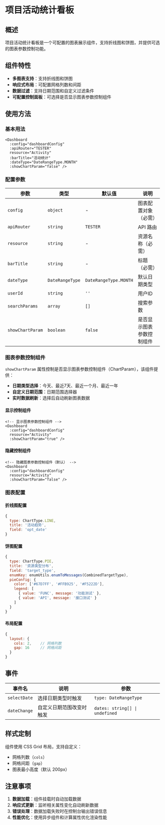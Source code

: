 # 项目活动统计看板

## 概述

项目活动统计看板是一个可配置的图表展示组件，支持折线图和饼图，并提供可选的图表参数控制功能。

## 组件特性

- **多图表支持**：支持折线图和饼图
- **响应式布局**：可配置网格列数和间距
- **数据过滤**：支持日期范围和自定义过滤条件
- **可配置控制面板**：可选择是否显示图表参数控制组件

## 使用方法

### 基本用法

```vue
<Dashboard
  :config="dashboardConfig"
  :apiRouter="TESTER"
  resource="Activity"
  :barTitle="活动统计"
  :dateType="DateRangeType.MONTH"
  :showChartParam="false" />
```

### 配置参数

| 参数 | 类型 | 默认值 | 说明 |
|------|------|--------|------|
| `config` | `object` | - | 图表配置对象（必需） |
| `apiRouter` | `string` | `TESTER` | API 路由 |
| `resource` | `string` | - | 资源名称（必需） |
| `barTitle` | `string` | - | 标题（必需） |
| `dateType` | `DateRangeType` | `DateRangeType.MONTH` | 默认日期类型 |
| `userId` | `string` | `''` | 用户ID |
| `searchParams` | `array` | `[]` | 搜索参数 |
| `showChartParam` | `boolean` | `false` | 是否显示图表参数控制组件 |

### 图表参数控制组件

`showChartParam` 属性控制是否显示图表参数控制组件（ChartParam），该组件提供：

- **日期类型选择**：今天、最近7天、最近一个月、最近一年
- **自定义日期范围**：日期范围选择器
- **实时数据刷新**：选择后自动刷新图表数据

#### 显示控制组件

```vue
<!-- 显示图表参数控制组件 -->
<Dashboard
  :config="dashboardConfig"
  resource="Activity"
  :showChartParam="true" />
```

#### 隐藏控制组件

```vue
<!-- 隐藏图表参数控制组件（默认） -->
<Dashboard
  :config="dashboardConfig"
  resource="Activity"
  :showChartParam="false" />
```

### 图表配置

#### 折线图配置

```javascript
{
  type: ChartType.LINE,
  title: '活动趋势',
  field: 'opt_date'
}
```

#### 饼图配置

```javascript
{
  type: ChartType.PIE,
  title: '资源类型分布',
  field: 'target_type',
  enumKey: enumUtils.enumToMessages(CombinedTargetType),
  pieConfig: {
    color: ['#67D7FF', '#FFB925', '#F5222D'],
    legend: [
      { value: 'FUNC', message: '功能测试' },
      { value: 'API', message: '接口测试' }
    ]
  }
}
```

#### 布局配置

```javascript
{
  layout: {
    cols: 2,    // 网格列数
    gap: 16     // 网格间距
  }
}
```

## 事件

| 事件名 | 说明 | 参数 |
|--------|------|------|
| `selectDate` | 选择日期类型时触发 | `type: DateRangeType` |
| `dateChange` | 自定义日期范围改变时触发 | `dates: string[] \| undefined` |

## 样式定制

组件使用 CSS Grid 布局，支持自定义：

- 网格列数（`cols`）
- 网格间距（`gap`）
- 图表最小高度（默认 200px）

## 注意事项

1. **数据加载**：组件挂载时自动加载数据
2. **响应式更新**：监听相关属性变化自动刷新数据
3. **错误处理**：数据加载失败时在控制台输出错误信息
4. **性能优化**：使用异步组件和计算属性优化渲染性能